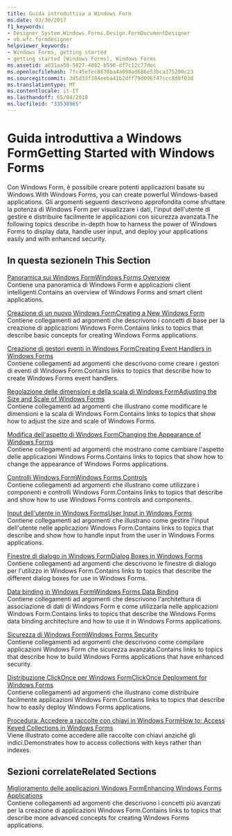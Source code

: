 ```yaml
---
title: Guida introduttiva a Windows Form
ms.date: 03/30/2017
f1_keywords:
- Designer_System.Windows.Forms.Design.FormDocumentDesigner
- vb.wfc.formdesigner
helpviewer_keywords:
- Windows Forms, getting started
- getting started [Windows Forms], Windows Forms
ms.assetid: a031aa58-5027-4082-b590-df7c12c77dec
ms.openlocfilehash: 7fc45efec8878ba4a098ad686e53bca375200c23
ms.sourcegitcommit: 3d5d33f384eeba41b2dff79d096f47ccc8d8f03d
ms.translationtype: MT
ms.contentlocale: it-IT
ms.lasthandoff: 05/04/2018
ms.locfileid: "33538965"
---
```

# <a name="getting-started-with-windows-forms"></a><span data-ttu-id="38096-102">Guida introduttiva a Windows Form</span><span class="sxs-lookup"><span data-stu-id="38096-102">Getting Started with Windows Forms</span></span>
<span data-ttu-id="38096-103">Con Windows Form, è possibile creare potenti applicazioni basate su Windows.</span><span class="sxs-lookup"><span data-stu-id="38096-103">With Windows Forms, you can create powerful Windows-based applications.</span></span> <span data-ttu-id="38096-104">Gli argomenti seguenti descrivono approfondita come sfruttare la potenza di Windows Form per visualizzare i dati, l'input dell'utente di gestire e distribuire facilmente le applicazioni con sicurezza avanzata.</span><span class="sxs-lookup"><span data-stu-id="38096-104">The following topics describe in-depth how to harness the power of Windows Forms to display data, handle user input, and deploy your applications easily and with enhanced security.</span></span>  
  
## <a name="in-this-section"></a><span data-ttu-id="38096-105">In questa sezione</span><span class="sxs-lookup"><span data-stu-id="38096-105">In This Section</span></span>  
 [<span data-ttu-id="38096-106">Panoramica sui Windows Form</span><span class="sxs-lookup"><span data-stu-id="38096-106">Windows Forms Overview</span></span>](../../../docs/framework/winforms/windows-forms-overview.md)  
 <span data-ttu-id="38096-107">Contiene una panoramica di Windows Form e applicazioni client intelligenti.</span><span class="sxs-lookup"><span data-stu-id="38096-107">Contains an overview of Windows Forms and smart client applications.</span></span>  
  
 [<span data-ttu-id="38096-108">Creazione di un nuovo Windows Form</span><span class="sxs-lookup"><span data-stu-id="38096-108">Creating a New Windows Form</span></span>](../../../docs/framework/winforms/creating-a-new-windows-form.md)  
 <span data-ttu-id="38096-109">Contiene collegamenti ad argomenti che descrivono i concetti di base per la creazione di applicazioni Windows Form.</span><span class="sxs-lookup"><span data-stu-id="38096-109">Contains links to topics that describe basic concepts for creating Windows Forms applications.</span></span>  
  
 [<span data-ttu-id="38096-110">Creazione di gestori eventi in Windows Form</span><span class="sxs-lookup"><span data-stu-id="38096-110">Creating Event Handlers in Windows Forms</span></span>](../../../docs/framework/winforms/creating-event-handlers-in-windows-forms.md)  
 <span data-ttu-id="38096-111">Contiene collegamenti ad argomenti che descrivono come creare i gestori di eventi di Windows Form.</span><span class="sxs-lookup"><span data-stu-id="38096-111">Contains links to topics that describe how to create Windows Forms event handlers.</span></span>  
  
 [<span data-ttu-id="38096-112">Regolazione delle dimensioni e della scala di Windows Form</span><span class="sxs-lookup"><span data-stu-id="38096-112">Adjusting the Size and Scale of Windows Forms</span></span>](../../../docs/framework/winforms/adjusting-the-size-and-scale-of-windows-forms.md)  
 <span data-ttu-id="38096-113">Contiene collegamenti ad argomenti che illustrano come modificare le dimensioni e la scala di Windows Form.</span><span class="sxs-lookup"><span data-stu-id="38096-113">Contains links to topics that show how to adjust the size and scale of Windows Forms.</span></span>  
  
 [<span data-ttu-id="38096-114">Modifica dell'aspetto di Windows Form</span><span class="sxs-lookup"><span data-stu-id="38096-114">Changing the Appearance of Windows Forms</span></span>](../../../docs/framework/winforms/changing-the-appearance-of-windows-forms.md)  
 <span data-ttu-id="38096-115">Contiene collegamenti ad argomenti che mostrano come cambiare l'aspetto delle applicazioni Windows Forms.</span><span class="sxs-lookup"><span data-stu-id="38096-115">Contains links to topics that show how to change the appearance of Windows Forms applications.</span></span>  
  
 [<span data-ttu-id="38096-116">Controlli Windows Form</span><span class="sxs-lookup"><span data-stu-id="38096-116">Windows Forms Controls</span></span>](../../../docs/framework/winforms/controls/index.md)  
 <span data-ttu-id="38096-117">Contiene collegamenti ad argomenti che illustrano come utilizzare i componenti e controlli Windows Form.</span><span class="sxs-lookup"><span data-stu-id="38096-117">Contains links to topics that describe and show how to use Windows Forms controls and components.</span></span>  
  
 [<span data-ttu-id="38096-118">Input dell'utente in Windows Forms</span><span class="sxs-lookup"><span data-stu-id="38096-118">User Input in Windows Forms</span></span>](../../../docs/framework/winforms/user-input-in-windows-forms.md)  
 <span data-ttu-id="38096-119">Contiene collegamenti ad argomenti che illustrano come gestire l'input dell'utente nelle applicazioni Windows Form.</span><span class="sxs-lookup"><span data-stu-id="38096-119">Contains links to topics that describe and show how to handle input from the user in Windows Forms applications.</span></span>  
  
 [<span data-ttu-id="38096-120">Finestre di dialogo in Windows Form</span><span class="sxs-lookup"><span data-stu-id="38096-120">Dialog Boxes in Windows Forms</span></span>](../../../docs/framework/winforms/dialog-boxes-in-windows-forms.md)  
 <span data-ttu-id="38096-121">Contiene collegamenti ad argomenti che descrivono le finestre di dialogo per l'utilizzo in Windows Form.</span><span class="sxs-lookup"><span data-stu-id="38096-121">Contains links to topics that describe the different dialog boxes for use in Windows Forms.</span></span>  
  
 [<span data-ttu-id="38096-122">Data binding in Windows Form</span><span class="sxs-lookup"><span data-stu-id="38096-122">Windows Forms Data Binding</span></span>](../../../docs/framework/winforms/windows-forms-data-binding.md)  
 <span data-ttu-id="38096-123">Contiene collegamenti ad argomenti che descrivono l'architettura di associazione di dati di Windows Form e come utilizzarla nelle applicazioni Windows Form.</span><span class="sxs-lookup"><span data-stu-id="38096-123">Contains links to topics that describe the Windows Forms data binding architecture and how to use it in Windows Forms applications.</span></span>  
  
 [<span data-ttu-id="38096-124">Sicurezza di Windows Form</span><span class="sxs-lookup"><span data-stu-id="38096-124">Windows Forms Security</span></span>](../../../docs/framework/winforms/windows-forms-security.md)  
 <span data-ttu-id="38096-125">Contiene collegamenti ad argomenti che descrivono come compilare applicazioni Windows Form che sicurezza avanzata.</span><span class="sxs-lookup"><span data-stu-id="38096-125">Contains links to topics that describe how to build Windows Forms applications that have enhanced security.</span></span>  
  
 [<span data-ttu-id="38096-126">Distribuzione ClickOnce per Windows Form</span><span class="sxs-lookup"><span data-stu-id="38096-126">ClickOnce Deployment for Windows Forms</span></span>](../../../docs/framework/winforms/clickonce-deployment-for-windows-forms.md)  
 <span data-ttu-id="38096-127">Contiene collegamenti ad argomenti che illustrano come distribuire facilmente applicazioni Windows Form.</span><span class="sxs-lookup"><span data-stu-id="38096-127">Contains links to topics that describe how to easily deploy Windows Forms applications.</span></span>  
  
 [<span data-ttu-id="38096-128">Procedura: Accedere a raccolte con chiavi in Windows Form</span><span class="sxs-lookup"><span data-stu-id="38096-128">How to: Access Keyed Collections in Windows Forms</span></span>](../../../docs/framework/winforms/how-to-access-keyed-collections-in-windows-forms.md)  
 <span data-ttu-id="38096-129">Viene illustrato come accedere alle raccolte con chiavi anziché gli indici.</span><span class="sxs-lookup"><span data-stu-id="38096-129">Demonstrates how to access collections with keys rather than indexes.</span></span>  
  
## <a name="related-sections"></a><span data-ttu-id="38096-130">Sezioni correlate</span><span class="sxs-lookup"><span data-stu-id="38096-130">Related Sections</span></span>  
 [<span data-ttu-id="38096-131">Miglioramento delle applicazioni Windows Form</span><span class="sxs-lookup"><span data-stu-id="38096-131">Enhancing Windows Forms Applications</span></span>](../../../docs/framework/winforms/advanced/index.md)  
 <span data-ttu-id="38096-132">Contiene collegamenti ad argomenti che descrivono i concetti più avanzati per la creazione di applicazioni Windows Form.</span><span class="sxs-lookup"><span data-stu-id="38096-132">Contains links to topics that describe more advanced concepts for creating Windows Forms applications.</span></span>
